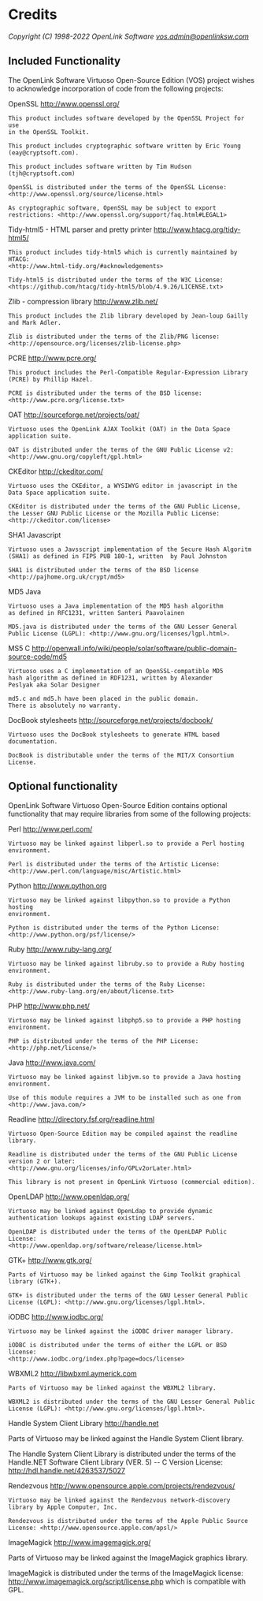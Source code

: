 Credits
=======

*Copyright (C) 1998-2022 OpenLink Software <vos.admin@openlinksw.com>*


Included Functionality
----------------------

The OpenLink Software Virtuoso Open-Source Edition (VOS) project wishes to
acknowledge incorporation of code from the following projects:

OpenSSL
<http://www.openssl.org/>

    This product includes software developed by the OpenSSL Project for use
    in the OpenSSL Toolkit.

    This product includes cryptographic software written by Eric Young
    (eay@cryptsoft.com).

    This product includes software written by Tim Hudson
    (tjh@cryptsoft.com)

    OpenSSL is distributed under the terms of the OpenSSL License:
    <http://www.openssl.org/source/license.html>

    As cryptographic software, OpenSSL may be subject to export
    restrictions: <http://www.openssl.org/support/faq.html#LEGAL1>


Tidy-html5 - HTML parser and pretty printer
<http://www.htacg.org/tidy-html5/>

    This product includes tidy-html5 which is currently maintained by HTACG:
    <http://www.html-tidy.org/#acknowledgements>

    Tidy-html5 is distributed under the terms of the W3C License:
    <https://github.com/htacg/tidy-html5/blob/4.9.26/LICENSE.txt>


Zlib - compression library
<http://www.zlib.net/>

    This product includes the Zlib library developed by Jean-loup Gailly
    and Mark Adler.

    Zlib is distributed under the terms of the Zlib/PNG license:
    <http://opensource.org/licenses/zlib-license.php>


PCRE
<http://www.pcre.org/>

    This product includes the Perl-Compatible Regular-Expression Library
    (PCRE) by Phillip Hazel.

    PCRE is distributed under the terms of the BSD license:
    <http://www.pcre.org/license.txt>


OAT
<http://sourceforge.net/projects/oat/>

    Virtuoso uses the OpenLink AJAX Toolkit (OAT) in the Data Space
    application suite.

    OAT is distributed under the terms of the GNU Public License v2:
    <http://www.gnu.org/copyleft/gpl.html>


CKEditor
<http://ckeditor.com/>

    Virtuoso uses the CKEditor, a WYSIWYG editor in javascript in the
    Data Space application suite.

    CKEditor is distributed under the terms of the GNU Public License,
    the Lesser GNU Public License or the Mozilla Public License:
    <http://ckeditor.com/license>


SHA1 Javascript

    Virtuoso uses a Javsscript implementation of the Secure Hash Algoritm
    (SHA1) as defined in FIPS PUB 180-1, written  by Paul Johnston

    SHA1 is distributed under the terms of the BSD license
    <http://pajhome.org.uk/crypt/md5>


MD5 Java

    Virtuoso uses a Java implementation of the MD5 hash algorithm
    as defined in RFC1231, written Santeri Paavolainen

    MD5.java is distributed under the terms of the GNU Lesser General
    Public License (LGPL): <http://www.gnu.org/licenses/lgpl.html>.


MS5 C
<http://openwall.info/wiki/people/solar/software/public-domain-source-code/md5>

    Virtuoso uses a C implementation of an OpenSSL-compatible MD5
    hash algorithm as defined in RDF1231, written by Alexander
    Peslyak aka Solar Designer

    md5.c and md5.h have been placed in the public domain.
    There is absolutely no warranty.


DocBook stylesheets
<http://sourceforge.net/projects/docbook/>

    Virtuoso uses the DocBook stylesheets to generate HTML based documentation.

    DocBook is distributable under the terms of the MIT/X Consortium License.


Optional functionality
----------------------
OpenLink Software Virtuoso Open-Source Edition contains optional
functionality that may require libraries from some of the following
projects:


Perl
<http://www.perl.com/>

    Virtuoso may be linked against libperl.so to provide a Perl hosting
    environment.

    Perl is distributed under the terms of the Artistic License:
    <http://www.perl.com/language/misc/Artistic.html>


Python
<http://www.python.org>

    Virtuoso may be linked against libpython.so to provide a Python hosting
    environment.

    Python is distributed under the terms of the Python License:
    <http://www.python.org/psf/license/>


Ruby
<http://www.ruby-lang.org/>

    Virtuoso may be linked against libruby.so to provide a Ruby hosting
    environment.

    Ruby is distributed under the terms of the Ruby License:
    <http://www.ruby-lang.org/en/about/license.txt>


PHP
<http://www.php.net/>

    Virtuoso may be linked against libphp5.so to provide a PHP hosting
    environment.

    PHP is distributed under the terms of the PHP License:
    <http://php.net/license/>


Java
<http://www.java.com/>

    Virtuoso may be linked against libjvm.so to provide a Java hosting
    environment.

    Use of this module requires a JVM to be installed such as one from
    <http://www.java.com/>


Readline
<http://directory.fsf.org/readline.html>

    Virtuoso Open-Source Edition may be compiled against the readline
    library.

    Readline is distributed under the terms of the GNU Public License
    version 2 or later:
    <http://www.gnu.org/licenses/info/GPLv2orLater.html>

    This library is not present in OpenLink Virtuoso (commercial edition).


OpenLDAP
<http://www.openldap.org/>

    Virtuoso may be linked against OpenLdap to provide dynamic
    authentication lookups against existing LDAP servers.

    OpenLDAP is distributed under the terms of the OpenLDAP Public License:
    <http://www.openldap.org/software/release/license.html>


GTK+
<http://www.gtk.org/>

    Parts of Virtuoso may be linked against the Gimp Toolkit graphical
    library (GTK+).

    GTK+ is distributed under the terms of the GNU Lesser General Public
    License (LGPL): <http://www.gnu.org/licenses/lgpl.html>.


iODBC
<http://www.iodbc.org/>

    Virtuoso may be linked against the iODBC driver manager library.

    iODBC is distributed under the terms of either the LGPL or BSD license:
    <http://www.iodbc.org/index.php?page=docs/license>


WBXML2
<http://libwbxml.aymerick.com>

    Parts of Virtuoso may be linked against the WBXML2 library.

    WBXML2 is distributed under the terms of the GNU Lesser General Public
    License (LGPL): <http://www.gnu.org/licenses/lgpl.html>.


Handle System Client Library
<http://handle.net>

   Parts of Virtuoso may be linked against the Handle System Client library.

   The Handle System Client Library is distributed under the terms of
   the Handle.NET Software Client Library (VER. 5) -- C Version License:
   <http://hdl.handle.net/4263537/5027>


Rendezvous
<http://www.opensource.apple.com/projects/rendezvous/>

    Virtuoso may be linked against the Rendezvous network-discovery
    library by Apple Computer, Inc.

    Rendezvous is distributed under the terms of the Apple Public Source
    License: <http://www.opensource.apple.com/apsl/>


ImageMagick
<http://www.imagemagick.org/>

   Parts of Virtuoso may be linked against the ImageMagick graphics library.

   ImageMagick is distributed under the terms of the ImageMagick license:
   <http://www.imagemagick.org/script/license.php> which is compatible
   with GPL.
